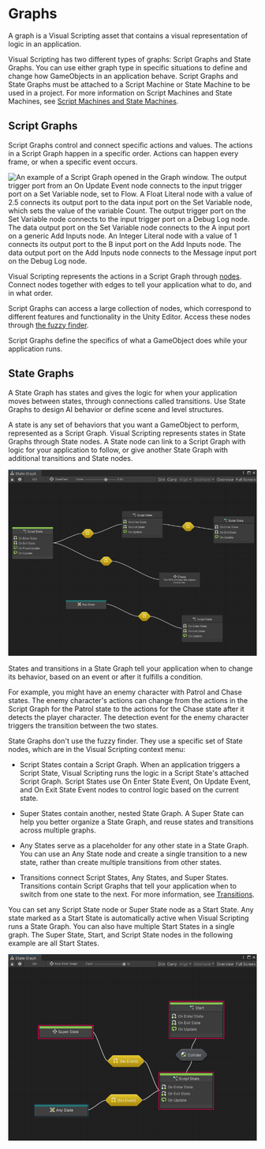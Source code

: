 # Graphs

A graph is a Visual Scripting asset that contains a visual representation of logic in an application.

Visual Scripting has two different types of graphs: Script Graphs and State Graphs. You can use either graph type in
specific situations to define and change how GameObjects in an application behave. Script Graphs and State Graphs must
be attached to a Script Machine or State Machine to be used in a project. For more information on Script Machines and
State Machines, see [Script Machines and State Machines](vs-graph-machine-types.md).

## Script Graphs

Script Graphs control and connect specific actions and values. The actions in a Script Graph happen in a specific order.
Actions can happen every frame, or when a specific event occurs.

![An example of a Script Graph opened in the Graph window. The output trigger port from an On Update Event node connects to the input trigger port on a Set Variable node, set to Flow. A Float Literal node with a value of 2.5 connects its output port to the data input port on the Set Variable node, which sets the value of the variable Count. The output trigger port on the Set Variable node connects to the input trigger port on a Debug Log node. The data output port on the Set Variable node connects to the A input port on a generic Add Inputs node. An Integer Literal node with a value of 1 connects its output port to the B input port on the Add Inputs node. The data output port on the Add Inputs node connects to the Message input port on the Debug Log node.](images/vs-understanding-nodes-example.png)

Visual Scripting represents the actions in a Script Graph through [nodes](vs-nodes.md). Connect nodes together with
edges to tell your application what to do, and in what order.

Script Graphs can access a large collection of nodes, which correspond to different features and functionality in the
Unity Editor. Access these nodes through [the fuzzy finder](vs-interface-overview.md#the-fuzzy-finder).

Script Graphs define the specifics of what a GameObject does while your application runs.

## State Graphs

A State Graph has states and gives the logic for when your application moves between states, through connections called
transitions. Use State Graphs to design AI behavior or define scene and level structures.

A state is any set of behaviors that you want a GameObject to perform, represented as a Script Graph. Visual Scripting
represents states in State Graphs through State nodes. A State node can link to a Script Graph with logic for your
application to follow, or give another State Graph with additional transitions and State nodes.

![An example of a State Graph opened in the Graph window](images/vs-state-graph-example.png)

States and transitions in a State Graph tell your application when to change its behavior, based on an event or after it
fulfills a condition.

For example, you might have an enemy character with Patrol and Chase states. The enemy character's actions can change
from the actions in the Script Graph for the Patrol state to the actions for the Chase state after it detects the player
character. The detection event for the enemy character triggers the transition between the two states.

State Graphs don't use the fuzzy finder. They use a specific set of State nodes, which are in the Visual Scripting
context menu:

- Script States contain a Script Graph. When an application triggers a Script State, Visual Scripting runs the logic in
  a Script State's attached Script Graph. Script States use On Enter State Event, On Update Event, and On Exit State
  Event nodes to control logic based on the current state.

- Super States contain another, nested State Graph. A Super State can help you better organize a State Graph, and reuse
  states and transitions across multiple graphs.

- Any States serve as a placeholder for any other state in a State Graph. You can use an Any State node and create a
  single transition to a new state, rather than create multiple transitions from other states.

- Transitions connect Script States, Any States, and Super States. Transitions contain Script Graphs that tell your
  application when to switch from one state to the next. For more information, see [Transitions](vs-transitions.md).

You can set any Script State node or Super State node as a Start State. Any state marked as a Start State is
automatically active when Visual Scripting runs a State Graph. You can also have multiple Start States in a single
graph. The Super State, Start, and Script State nodes in the following example are all Start States.

![An image of a State Graph opened in the Graph window with multiple Start States, highlighted with red boxes.](images/vs-states-multi-start-states.png)
